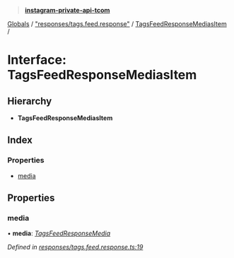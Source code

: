 > **[instagram-private-api-tcom](../README.md)**

[Globals](../README.md) / ["responses/tags.feed.response"](../modules/_responses_tags_feed_response_.md) / [TagsFeedResponseMediasItem](_responses_tags_feed_response_.tagsfeedresponsemediasitem.md) /

# Interface: TagsFeedResponseMediasItem

## Hierarchy

* **TagsFeedResponseMediasItem**

## Index

### Properties

* [media](_responses_tags_feed_response_.tagsfeedresponsemediasitem.md#media)

## Properties

###  media

• **media**: *[TagsFeedResponseMedia](_responses_tags_feed_response_.tagsfeedresponsemedia.md)*

*Defined in [responses/tags.feed.response.ts:19](https://github.com/cuonglnhust/instagram-private-api-tcom/blob/3e16058/src/responses/tags.feed.response.ts#L19)*